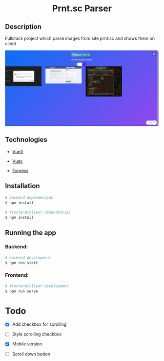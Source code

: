 <h1 align="center">Prnt.sc Parser</h1>

## Description
Fullstack project which parse images from site prnt.sc and shows them on client

![img](./screenshot.png)

## Technologies

- [Vue3](https://v3.vuejs.org/)

- [Vuex](https://vuex.vuejs.org/)

- [Express](https://expressjs.com/)

## Installation

```bash
# backend dependencies
$ npm install
```

```bash
# frontend/client dependencies
$ npm install
```

## Running the app

### Backend:

```bash
# backend development
$ npm run start

```

### Frontend:

```bash
# frontend/client development
$ npm run serve
```

# Todo

- [X] Add checkbox for scrolling
- [ ] Style scrolling checkbox
- [X] Mobile version
- [ ] Scroll down button

